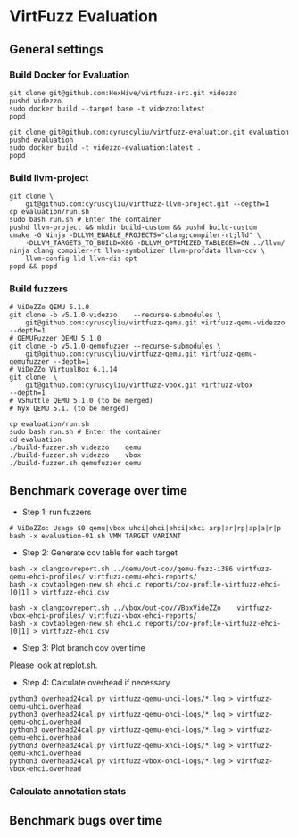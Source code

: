 # VirtFuzz Evaluation

## General settings

### Build Docker for Evaluation

```
git clone git@github.com:HexHive/virtfuzz-src.git videzzo
pushd videzzo
sudo docker build --target base -t videzzo:latest .
popd

git clone git@github.com:cyruscyliu/virtfuzz-evaluation.git evaluation
pushd evaluation
sudo docker build -t videzzo-evaluation:latest .
popd
```

### Build llvm-project

```
git clone \
    git@github.com:cyruscyliu/virtfuzz-llvm-project.git --depth=1
cp evaluation/run.sh .
sudo bash run.sh # Enter the container
pushd llvm-project && mkdir build-custom && pushd build-custom
cmake -G Ninja -DLLVM_ENABLE_PROJECTS="clang;compiler-rt;lld" \
    -DLLVM_TARGETS_TO_BUILD=X86 -DLLVM_OPTIMIZED_TABLEGEN=ON ../llvm/
ninja clang compiler-rt llvm-symbolizer llvm-profdata llvm-cov \
    llvm-config lld llvm-dis opt
popd && popd
```

### Build fuzzers

```
# ViDeZZo QEMU 5.1.0
git clone -b v5.1.0-videzzo    --recurse-submodules \
    git@github.com:cyruscyliu/virtfuzz-qemu.git virtfuzz-qemu-videzzo    --depth=1
# QEMUFuzzer QEMU 5.1.0
git clone -b v5.1.0-qemufuzzer --recurse-submodules \
    git@github.com:cyruscyliu/virtfuzz-qemu.git virtfuzz-qemu-qemufuzzer --depth=1
# ViDeZZo VirtualBox 6.1.14
git clone  \
    git@github.com:cyruscyliu/virtfuzz-vbox.git virtfuzz-vbox            --depth=1
# VShuttle QEMU 5.1.0 (to be merged)
# Nyx QEMU 5.1. (to be merged)

cp evaluation/run.sh .
sudo bash run.sh # Enter the container
cd evaluation
./build-fuzzer.sh videzzo    qemu
./build-fuzzer.sh videzzo    vbox
./build-fuzzer.sh qemufuzzer qemu
```

## Benchmark coverage over time

+ Step 1: run fuzzers

```
# ViDeZZo: Usage $0 qemu|vbox uhci|ohci|ehci|xhci arp|ar|rp|ap|a|r|p
bash -x evaluation-01.sh VMM TARGET VARIANT
```

+ Step 2: Generate cov table for each target

```
bash -x clangcovreport.sh ../qemu/out-cov/qemu-fuzz-i386 virtfuzz-qemu-ehci-profiles/ virtfuzz-qemu-ehci-reports/
bash -x covtablegen-new.sh ehci.c reports/cov-profile-virtfuzz-ehci- [0|1] > virtfuzz-ehci.csv

bash -x clangcovreport.sh ../vbox/out-cov/VBoxVideZZo    virtfuzz-vbox-ehci-profiles/ virtfuzz-vbox-ehci-reports/
bash -x covtablegen-new.sh ehci.c reports/cov-profile-virtfuzz-ehci- [0|1] > virtfuzz-ehci.csv
```

+ Step 3: Plot branch cov over time

Please look at [replot.sh](./results/replot.sh).

+ Step 4: Calculate overhead if necessary

```
python3 overhead24cal.py virtfuzz-qemu-uhci-logs/*.log > virtfuzz-qemu-uhci.overhead
python3 overhead24cal.py virtfuzz-qemu-ohci-logs/*.log > virtfuzz-qemu-ohci.overhead
python3 overhead24cal.py virtfuzz-qemu-ehci-logs/*.log > virtfuzz-qemu-ehci.overhead
python3 overhead24cal.py virtfuzz-qemu-xhci-logs/*.log > virtfuzz-qemu-xhci.overhead
python3 overhead24cal.py virtfuzz-vbox-ohci-logs/*.log > virtfuzz-vbox-ehci.overhead
```

### Calculate annotation stats

## Benchmark bugs over time
